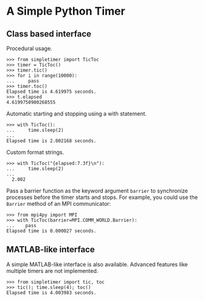 A Simple Python Timer
=====================

Class based interface
---------------------

Procedural usage.

    >>> from simpletimer import TicToc
    >>> timer = TicToc()
    >>> timer.tic()
    >>> for i in range(10000):
    ...     pass
    >>> timer.toc()
    Elapsed time is 4.619975 seconds.
    >>> t.elapsed
    4.6199750900268555


Automatic starting and stopping using a with statement.

    >>> with TicToc():
    ...     time.sleep(2)
    ...
    Elapsed time is 2.002168 seconds.

Custom format strings.

    >>> with TicToc("{elapsed:7.3f}\n"):
    ...     time.sleep(2)
    ...
      2.002

Pass a barrier function as the keyword argument `barrier` to synchronize
processes before the timer starts and stops. For example, you could use
the `Barrier` method of an MPI communicator:

    >>> from mpi4py import MPI
    >>> with TicToc(barrier=MPI.COMM_WORLD.Barrier):
    ...    pass
    Elapsed time is 0.000027 seconds.

MATLAB-like interface
---------------------

A simple MATLAB-like interface is also available. Advanced features
like multiple timers are not implemented.

    >>> from simpletimer import tic, toc
    >>> tic(); time.sleep(4); toc()
    Elapsed time is 4.003983 seconds.
